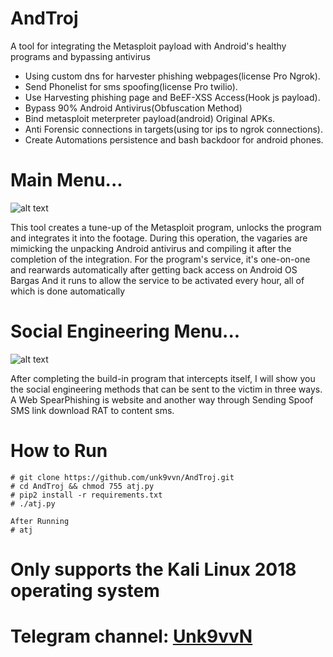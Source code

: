 # AndTroj
A tool for integrating the Metasploit payload with Android's healthy programs and bypassing antivirus


 - Using custom dns for harvester phishing webpages(license Pro Ngrok).
 - Send Phonelist for sms spoofing(license Pro twilio).
 - Use Harvesting phishing page and BeEF-XSS Access(Hook js payload).
 - Bypass 90% Android Antivirus(Obfuscation Method)
 - Bind metasploit meterpreter payload(android) Original APKs.
 - Anti Forensic connections in targets(using tor ips to ngrok connections).
 - Create Automations persistence and bash backdoor for android phones.


# Main Menu...

![alt text][logo]

[logo]: https://raw.githubusercontent.com/unk9vvn/AndTroj/master/ATJ.jpg "Logo Title Text 2"


This tool creates a tune-up of the Metasploit program, unlocks the program and integrates it into the footage. During this operation, the vagaries are mimicking the unpacking Android antivirus and compiling it after the completion of the integration. For the program's service, it's one-on-one and rearwards automatically after getting back access on Android OS Bargas And it runs to allow the service to be activated every hour, all of which is done automatically

# Social Engineering Menu...

![alt text](https://raw.githubusercontent.com/unk9vvn/AndTroj/master/SEA.jpg)


After completing the build-in program that intercepts itself, I will show you the social engineering methods that can be sent to the victim in three ways. A Web SpearPhishing is website and another way through Sending Spoof SMS link download RAT to content sms.

# How to Run
```
# git clone https://github.com/unk9vvn/AndTroj.git
# cd AndTroj && chmod 755 atj.py
# pip2 install -r requirements.txt
# ./atj.py

After Running
# atj
```
# Only supports the Kali Linux 2018 operating system

# Telegram channel: [Unk9vvN](https://t.me/Unk9vvN)
